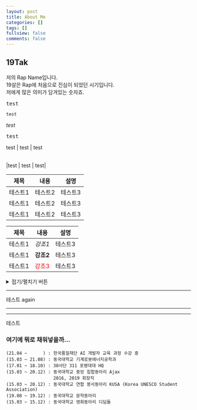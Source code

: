 ```yaml
---
layout: post
title: About Me
categories: []
tags: []
fullview: false
comments: false
---
```


## 19Tak
저의 Rap Name입니다.   
19살은 Rap에 처음으로 진심이 되었던 시기입니다.   
저에게 많은 의미가 담겨있는 숫자죠.   

<kbd>test</kbd>

<code>test</code>

<var>test</var>

<samp>test</samp>

<table class="table">test | test | test</table>

|test | test | test|

|제목|내용|설명|
|------|---|---|
|테스트1|테스트2|테스트3|
|테스트1|테스트2|테스트3|
|테스트1|테스트2|테스트3|

|제목|내용|설명|
|---|---|---|
|테스트1|*강조1*|테스트3|
|테스트1|**강조2**|테스트3|
|테스트1|<span style="color:red">강조3</span>|테스트3|

<details>
<summary>접기/펼치기 버튼</summary>
<div markdown="1">

|제목|내용|
|--|--|
|1|1|
|2|10|

</div>
</details>

---



테스트 again

---

---
테스트
   
### 여기에 뭐로 채워넣을까...
```
(21.04 ~      ) : 한국품질재단 AI 개발자 교육 과정 수강 중
(15.03 ~ 21.08) : 동국대학교 기계로봇에너지공학과
(17.01 ~ 18.10) : 30사단 311 포병대대 HQ
(15.03 ~ 20.12) : 동국대학교 중앙 힙합동아리 Ajax
                  2016, 2019 회장직
(15.03 ~ 20.12) : 동국대학교 연합 봉사동아리 KUSA (Korea UNESCO Student Association)
(19.08 ~ 19.12) : 동국대학교 문학동아리 
(15.03 ~ 15.12) : 동국대학교 영화동아리 디딤돌 
```